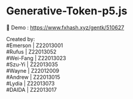 # Generative-Token-p5.js
🔵 Demo : https://www.fxhash.xyz/gentk/510627

Created by:  
#Emerson | Z22013001  
#Rufus | Z22013052  
#Wei-Fang | Z22013023  
#Szu-Yi | Z22013035  
#Wayne | Z22012009  
#Andrew | Z22013015  
#Lydia | Z22013073  
#DAIDA | Z22013017  
